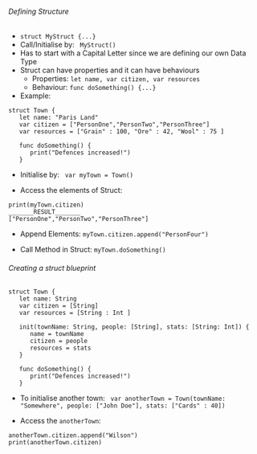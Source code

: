 ###### Defining Structure
- ` struct MyStruct {...} `
- Call/Initialise by: ` MyStruct()`
- Has to start with a Capital Letter since we are defining our own Data Type
- Struct can have properties and it can have behaviours 
  - Properties: ` let name, var citizen, var resources `
  - Behaviour: ` func doSomething() {...} `
- Example:

```
struct Town {
   let name: "Paris Land"
   var citizen = ["PersonOne","PersonTwo","PersonThree"]
   var resources = ["Grain" : 100, "Ore" : 42, "Wool" : 75 ]
   
   func doSomething() {
      print("Defences increased!")
   }
```

- Initialise by: 
` var myTown = Town()`

- Access the elements of Struct:
``` 
print(myTown.citizen)
_______RESULT_______
["PersonOne","PersonTwo","PersonThree"]
```
- Append Elements:
`myTown.citizen.append("PersonFour")`

- Call Method in Struct:
` myTown.doSomething() `

###### Creating a struct blueprint 
```
struct Town {
   let name: String
   var citizen = [String]
   var resources = [String : Int ]
   
   init(townName: String, people: [String], stats: [String: Int]) {
      name = townName
      citizen = people
      resources = stats
   }
   
   func doSomething() {
      print("Defences increased!")
   }
```
- To initialise another town:
 ` var anotherTown = Town(townName: "Somewhere", people: ["John Doe"], stats: ["Cards" : 40])`

- Access the `anotherTown`:

```
anotherTown.citizen.append("Wilson")
print(anotherTown.citizen)

```
